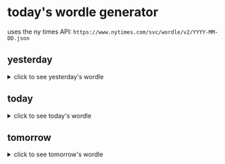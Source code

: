 # today's wordle generator

uses the ny times API: `https://www.nytimes.com/svc/wordle/v2/YYYY-MM-DD.json`

## yesterday

<details>
    <summary>click to see yesterday's wordle</summary>

    daddy

</details>

## today

<details>
    <summary>click to see today's wordle</summary>

    beret

</details>

## tomorrow

<details>
    <summary>click to see tomorrow's wordle</summary>

    merry

</details>
